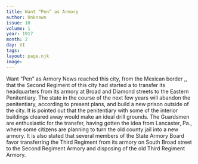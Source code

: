 ```yaml
---
title: Want “Pen” as Armory
author: Unknown
issue: 10
volume: 1
year: 1917
month: 2
day: VI
tags:
layout: page.njk
image:
---
```

Want “Pen” as Armory   News reached this city, from the Mexican border ,, that the Second Regiment of this city had started a to transfer its headquarters from its armory at Broad and Diamond streets to the Eastern Penitentiary.   The state in the course of the next few years will abandon the penitentiary, according to present plans, and build a new prison outside of the city.   It is pointed out that the penitentiary with some of the interior buildings cleared away would make an ideal drill grounds. The Guardsmen are enthusiastic for the transfer, having gotten the idea from Lancaster, Pa., where some citizens are planning to turn the old county jail into a new armory. It is also stated that several members of the State Armory Board favor transferring the Third Regiment from its armory on South Broad street to the Second Regiment Armory and disposing of the old Third Regiment Armory.

